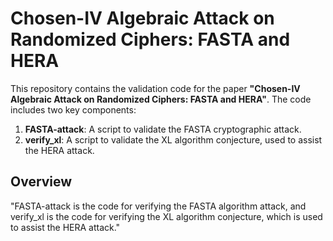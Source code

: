 # Chosen-IV Algebraic Attack on Randomized Ciphers: FASTA and HERA

This repository contains the validation code for the paper **"Chosen-IV Algebraic Attack on Randomized Ciphers: FASTA and HERA"**. The code includes two key components:

1. **FASTA-attack**: A script to validate the FASTA cryptographic attack.
2. **verify\_xl**: A script to validate the XL algorithm conjecture, used to assist the HERA attack.

## Overview

"FASTA-attack is the code for verifying the FASTA algorithm attack, and verify_xl is the code for verifying the XL algorithm conjecture, which is used to assist the HERA attack."


